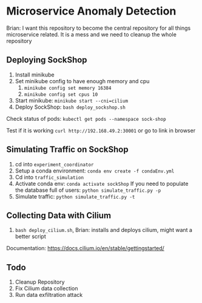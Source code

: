 # Microservice Anomaly Detection
Brian: I want this repository to become the central repository for all things microservice related.
It is a mess and we need to cleanup the whole repository

## Deploying SockShop
1. Install minikube
2. Set minikube config to have enough memory and cpu
   1. `minikube config set memory 16384`
   2. `minikube config set cpus 10`
3. Start minikube: `minikube start --cni=cilium`
4. Deploy SockShop: `bash deploy_sockshop.sh`

Check status of pods: `kubectl get pods --namespace sock-shop`

Test if it is working `curl http://192.168.49.2:30001` or go to link in browser

## Simulating Traffic on SockShop
1. cd into `experiment_coordinator`
2. Setup a conda environment: `conda env create -f condaEnv.yml`
3. Cd into `traffic_simulation`
4. Activate conda env: `conda activate sockShop`
If you need to populate the database full of users: `python simulate_traffic.py -p`
4. Simulate traffic: `python simulate_traffic.py -t`

## Collecting Data with Cilium
1. `bash deploy_cilium.sh`, Brian: installs and deploys cilium, might want a better script

Documentation: https://docs.cilium.io/en/stable/gettingstarted/

## Todo
1. Cleanup Repository
2. Fix Cilium data collection
3. Run data exfiltration attack